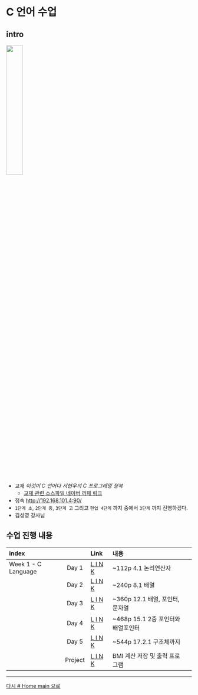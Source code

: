 

# C 언어 수업

## intro

<img src=".\w01_c\source\img\이것이 C 언어다-샘플_페이지_01.jpg" width="30%" height="30%">

* 교재 *이것이 C 언어다 서현우의 C 프로그래밍 정복*
  * [교재 관련 소스파일 네이버 까패 링크](https://cafe.naver.com/thisisc)
* 접속 http://192.168.101.4:90/
* `1단계 초`, `2단계 중`, `3단계 고` 그리고 `현업 4단계` 까지 중에서 `3단계` 까지 진행하겠다.
* 김성영 강사님

## 수업 진행 내용

|index||Link|내용||
|:---|:---:|:---|:---|:---|
|Week 1 - C Language|Day 1|[L I N K](./w01_c/w01d01.md)|~112p 4.1 논리연산자
||Day 2|[L I N K](./w01_c/w01d02.md)|~240p 8.1 배열
||Day 3|[L I N K](./w01_c/w01d03.md)|~360p 12.1 배열, 포인터, 문자열
||Day 4|[L I N K](./w01_c/w01d04.md)|~468p 15.1 2중 포인터와 배열포인터
||Day 5|[L I N K](./w01_c/w01d05.md)|~544p 17.2.1 구조체까지
||Project|[L I N K](./w01_c/w01proj.md)|BMI 계산 저장 및 출력 프로그램

---

[다시 # Home main 으로](../README.md)
